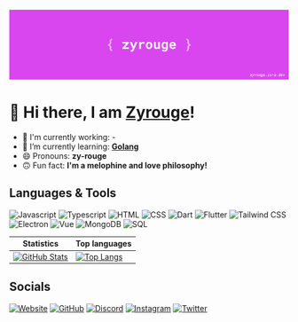 [![](./media/banner.png)](https://zyrouge.is-a.dev/)

# 👋 Hi there, I am [Zyrouge](https://zyrouge.is-a.dev/)!

-   🔭 I'm currently working: -
-   🌱 I’m currently learning: **[Golang](https://go.dev/)**
-   😄 Pronouns: **zy-rouge**
-   🙃 Fun fact: **I'm a melophine and love philosophy!**

## Languages & Tools

![Javascript](https://img.shields.io/static/v1?style=flat-square&label=&message=Node.js&color=d946ef&logo=javascript&logoColor=ffffff)
![Typescript](https://img.shields.io/static/v1?style=flat-square&label=&message=Typescript&color=d946ef&logo=typescript&logoColor=ffffff)
![HTML](https://img.shields.io/static/v1?style=flat-square&label=&message=HTML&color=d946ef&logo=html5&logoColor=ffffff)
![CSS](https://img.shields.io/static/v1?style=flat-square&label=&message=CSS&color=d946ef&logo=css3&logoColor=ffffff)
![Dart](https://img.shields.io/static/v1?style=flat-square&label=&message=Dart&color=d946ef&logo=dart&logoColor=ffffff)
![Flutter](https://img.shields.io/static/v1?style=flat-square&label=&message=Flutter&color=d946ef&logo=flutter&logoColor=ffffff)
![Tailwind CSS](https://img.shields.io/static/v1?style=flat-square&label=&message=Tailwind%20CSS&color=d946ef&logo=tailwindcss&logoColor=ffffff)
![Electron](https://img.shields.io/static/v1?style=flat-square&label=&message=Electron&color=d946ef&logo=electron&logoColor=ffffff)
![Vue](https://img.shields.io/static/v1?style=flat-square&label=&message=Vue&color=d946ef&logo=vuedotjs&logoColor=ffffff)
![MongoDB](https://img.shields.io/static/v1?style=flat-square&label=&message=MongoDB&color=d946ef&logo=mongodb&logoColor=ffffff)
![SQL](https://img.shields.io/static/v1?style=flat-square&label=&message=Tailwind%20CSS&color=d946ef&logo=sqlite&logoColor=ffffff)

<!-- <details>
  <summary>⚡ GitHub Stats</summary>

[![GitHub Stats](https://github-readme-stats.vercel.app/api?username=zyrouge&show_icons=true&hide_border=true&title_color=D946EF&text_color=D946EF&icon_color=a234b3&bg_color=000000&hide_title=true)](https://github.com/zyrouge)

</details>

<details>
  <summary>⚡ GitHub Top langs </summary>

[![Top Langs](https://github-readme-stats.vercel.app/api/top-langs/?username=zyrouge&layout=compact&hide_border=true&title_color=D946EF&text_color=D946EF&icon_color=D946EF&bg_color=000000&hide_title=true)](https://github.com/zyrouge)

</details> -->

| Statistics                                                                                                                                                                                                                         | Top languages                                                                                                                                                                                                                             |
| ---------------------------------------------------------------------------------------------------------------------------------------------------------------------------------------------------------------------------------- | ----------------------------------------------------------------------------------------------------------------------------------------------------------------------------------------------------------------------------------------- |
| [![GitHub Stats](https://github-readme-stats.vercel.app/api?username=zyrouge&show_icons=true&hide_border=true&title_color=D946EF&text_color=D946EF&icon_color=a234b3&bg_color=000000&hide_title=true)](https://github.com/zyrouge) | [![Top Langs](https://github-readme-stats.vercel.app/api/top-langs/?username=zyrouge&layout=compact&hide_border=true&title_color=D946EF&text_color=D946EF&icon_color=D946EF&bg_color=000000&hide_title=true)](https://github.com/zyrouge) |

## Socials

[![Website](https://img.shields.io/static/v1?style=flat-square&label=&message=Website&color=d946ef&logo=aboutdotme&logoColor=ffffff)](https:///zyrouge.is-a.dev/)
[![GitHub](https://img.shields.io/static/v1?style=flat-square&label=&message=GitHub&color=d946ef&logo=github&logoColor=ffffff)](https://github.com/zyrouge)
[![Discord](https://img.shields.io/static/v1?style=flat-square&label=&message=Discord&color=d946ef&logo=discord&logoColor=ffffff)](https://zyrouge.is-a.dev/redirect/discord)
[![Instagram](https://img.shields.io/static/v1?style=flat-square&label=&message=Instagram&color=d946ef&logo=instagram&logoColor=ffffff)](https://zyrouge.is-a.dev/redirect/discord)
[![Twitter](https://img.shields.io/static/v1?style=flat-square&label=&message=Twitter&color=d946ef&logo=twitter&logoColor=ffffff)](https://zyrouge.is-a.dev/redirect/discord)
